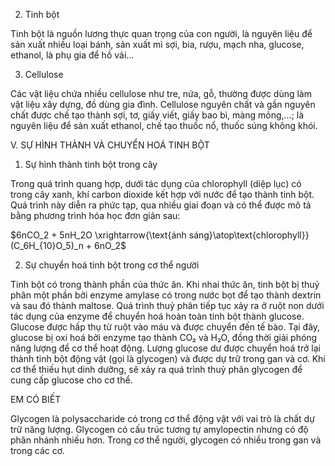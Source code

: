 2. Tinh bột

Tinh bột là nguồn lương thực quan trọng của con người, là nguyên liệu để sản xuất nhiều loại bánh, sản xuất mì sợi, bia, rượu, mạch nha, glucose, ethanol, là phụ gia để hồ vải...

3. Cellulose

Các vật liệu chứa nhiều cellulose như tre, nứa, gỗ, thường được dùng làm vật liệu xây dựng, đồ dùng gia đình. Cellulose nguyên chất và gần nguyên chất được chế tạo thành sợi, tơ, giấy viết, giấy bao bì, màng mỏng,...; là nguyên liệu để sản xuất ethanol, chế tạo thuốc nổ, thuốc súng không khói.

V. SỰ HÌNH THÀNH VÀ CHUYỂN HOÁ TINH BỘT

1. Sự hình thành tinh bột trong cây

Trong quá trình quang hợp, dưới tác dụng của chlorophyll (diệp lục) có trong cây xanh, khí carbon dioxide kết hợp với nước để tạo thành tinh bột. Quá trình này diễn ra phức tạp, qua nhiều giai đoạn và có thể được mô tả bằng phương trình hóa học đơn giản sau:

$6nCO_2 + 5nH_2O \xrightarrow{\text{ánh sáng}\atop\text{chlorophyll}} (C_6H_{10}O_5)_n + 6nO_2$

2. Sự chuyển hoá tinh bột trong cơ thể người

Tinh bột có trong thành phần của thức ăn. Khi nhai thức ăn, tinh bột bị thuỷ phân một phần bởi enzyme amylase có trong nước bọt để tạo thành dextrin và sau đó thành maltose. Quá trình thuỷ phân tiếp tục xảy ra ở ruột non dưới tác dụng của enzyme để chuyển hoá hoàn toàn tinh bột thành glucose. Glucose được hấp thụ từ ruột vào máu và được chuyển đến tế bào. Tại đây, glucose bị oxi hoá bởi enzyme tạo thành CO₂ và H₂O, đồng thời giải phóng năng lượng để cơ thể hoạt động. Lượng glucose dư được chuyển hoá trở lại thành tinh bột động vật (gọi là glycogen) và được dự trữ trong gan và cơ. Khi cơ thể thiếu hụt dinh dưỡng, sẽ xảy ra quá trình thuỷ phân glycogen để cung cấp glucose cho cơ thể.

EM CÓ BIẾT

Glycogen là polysaccharide có trong cơ thể động vật với vai trò là chất dự trữ năng lượng. Glycogen có cấu trúc tương tự amylopectin nhưng có độ phân nhánh nhiều hơn. Trong cơ thể người, glycogen có nhiều trong gan và trong các cơ.